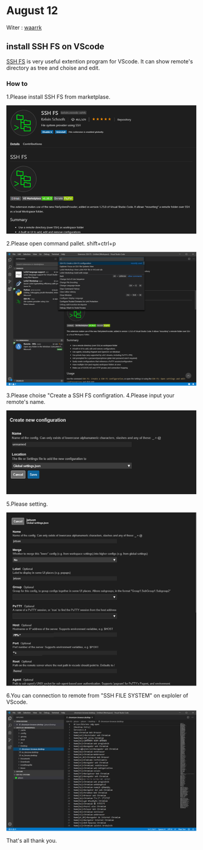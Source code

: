 # August 12
Witer : [waarrk](https://twitter.com/waarrk)

## install SSH FS on VScode
[SSH FS](https://marketplace.visualstudio.com/items?itemName=Kelvin.vscode-sshfs) is very useful extention program for VScode.
It can show remote's directory as tree and choise and edit.

### How to
1.Please install SSH FS from marketplase.

<img src="picture/October11-1.png" width=500px>

2.Please open command pallet. shift+ctrl+p

<img src="picture/October11-2.png" width=500px>

3.Please choise "Create a SSH FS configration.
4.Please input your remote's name.

<img src="picture/October11-3.png" width=500px>

5.Please setting.

<img src="picture/October11-4.png" width=500px>

6.You can connection to remote from "SSH FILE SYSTEM" on exploler of VScode.

<img src="picture/October11-5.png" width=500px>

That's all thank you.
